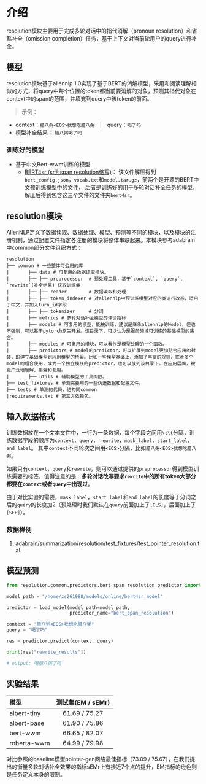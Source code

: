 # 介绍

resolution模块主要用于完成多轮对话中的指代消解（pronoun resolution）和省略补全（omission completion）任务，基于上下文对当前轮用户的query进行补全。

## 模型

resolution模块基于allennlp 1.0实现了基于BERT的消解模型，采用和阅读理解相似的方式，将query中每个位置的token都当前要消解的对象，预测其指代对象在context中的span的范围，并填充到query中该token的前面。

> 示例：

- context：`腊八粥<EOS>我想吃腊八粥`&emsp;|&emsp;query：`喝了吗`
- 模型补全结果：   `腊八粥喝了吗`

### 训练好的模型

- 基于中文Bert-wwm训练的模型
    - [BERT4sr (sr为span resolution缩写)](oss://alipay-zark/appspace/ccs/rewrite/bert4sr_model.tar)：
    该文件解压得到`bert_config.json`，`vocab.txt`和`model.tar.gz`，前两个是开源的BERT中文预训练模型中的文件，
    后者是训练好的用于多轮对话补全任务的模型，解压后得到包含这三个文件的文件夹`bert4sr`。

## resolution模块

AllenNLP定义了数据读取、数据处理、模型、预测等不同的模块，以及模块的注册机制，通过配置文件指定各注册的模块将整体串联起来。本模块参考adabrain中common部分文件组织方式：

```
resolution
├── common # 一些整体可公用的库
|       ├── data # 可复用的数据读取模块。
|       ├── ├── preprocessor  # 预处理工具，基于`context`, `query`, `rewrite`(补全结果) 获取训练集
|       ├── ├── reader        # 数据读取和处理
|       ├── ├── token_indexer # 对allennlp中预训练模型对应的类进行改写，适用于中文，并加入turn_id字段
|       ├── ├── tokenizer     # 分词
|       ├── metrics # 多轮对话补全模型的评价指标
|       ├── models # 可复用的模型，能被训练，建议是继承allennlp的Model，但也不强制，可以基于pytorch原生开发。该目录下，可以认为是服务领域可训练的基础模型的集合。
|       ├── modules # 可复用的模块，可以看作是模型处理的一个函数。
|       ├── predictors # model的predictor，可以扩展到model更加贴合应用的封装，即建立基础模型到应用模型的桥梁。比如一些模型基础上，添加了丰富的规则，或者多个model的组合使用，成为一个独立模块的predictor，也可以放到该目录下。在应用层面，被更广泛地理解、接受和复用。
|       ├── utils # 辅助模型的工具函数。
├── test_fixtures # 单测需要用的一些伪造数据和配置文件。
├── tests # 单测的代码，结构同common
|requirements.txt # 第三方依赖包。
```

## 输入数据格式

训练数据放在一个文本文件中，一行为一条数据，每个字段之间用`\t\t`分隔，训练数据字段的顺序为`context`，`query`， `rewrite`，`mask_label`，`start_label`，`end_label`。
其中`context`不同轮次之间用`<EOS>`分隔，比如`腊八粥<EOS>我想吃腊八粥`。

如果只有`context`，`query`和`rewrite`，则可以通过提供的`preprocessor`得到模型训练需要的标签，值得注意的是：**多轮对话改写要求`rewrite`中的所有token大部分都要在`context`或者`query`中出现过**。

由于对比实验的需要，`mask_label`，`start_label`和`end_label`的长度等于分词之后的`query`的长度加2（预处理时我们默认在`query`前面加上了`[CLS]`，后面加上了`[SEP]`）。

### 数据样例

1. adabrain/summarization/resolution/test_fixtures/test_pointer_resolution.txt

## 模型预测

```python
from resolution.common.predictors.bert_span_resolution_predictor import load_model

model_path = "/home/zs261988/models/online/bert4sr_model"

predictor = load_model(model_path=model_path,
                       predictor_name="bert_span_resolution")

context = "腊八粥<EOS>我想吃腊八粥"
query = "喝了吗"

res = predictor.predict(context, query)

print(res["rewrite_results"])

# output: 喝腊八粥了吗
```

## 实验结果

| 模型 | 测试集(EM / sEMr) |
| :------- | :---------:|
| albert-tiny | 61.69 / 75.27 |
| albert-base | 61.90 / 75.86 | 
| bert-wwm    | 66.65 / 82.07 | 
| roberta-wwm | 64.99 / 79.98 |


对比参照的baseline模型pointer-gen网络最佳指标（73.09 / 75.67），在我们提出的衡量多轮对话补全效果的指标sEMr上有接近7个点的提升，EM指标的逊色则是任务定义本身的限制。


